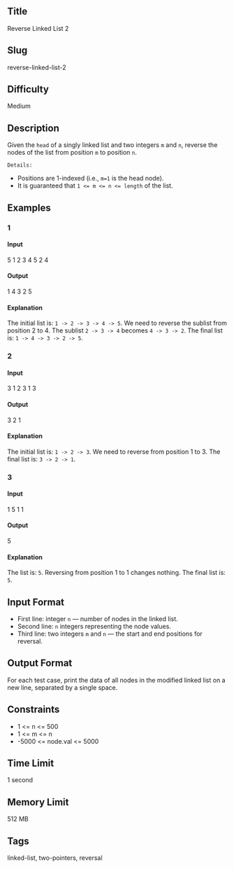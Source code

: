 ## Title
Reverse Linked List 2

## Slug
reverse-linked-list-2

## Difficulty
Medium

## Description

Given the `head` of a singly linked list and two integers `m` and `n`, reverse the nodes of the list from position `m` to position `n`.

`Details:`
* Positions are 1-indexed (i.e., `m=1` is the head node).
* It is guaranteed that `1 <= m <= n <= length` of the list.

## Examples

### 1

#### Input
5
1 2 3 4 5
2 4

#### Output
1 4 3 2 5

#### Explanation
The initial list is: `1 -> 2 -> 3 -> 4 -> 5`.
We need to reverse the sublist from position 2 to 4.
The sublist `2 -> 3 -> 4` becomes `4 -> 3 -> 2`.
The final list is: `1 -> 4 -> 3 -> 2 -> 5`.

### 2

#### Input
3
1 2 3
1 3

#### Output
3 2 1

#### Explanation
The initial list is: `1 -> 2 -> 3`.
We need to reverse from position 1 to 3.
The final list is: `3 -> 2 -> 1`.

### 3

#### Input
1
5
1 1

#### Output
5

#### Explanation
The list is: `5`.
Reversing from position 1 to 1 changes nothing.
The final list is: `5`.

## Input Format
-   First line: integer `n` — number of nodes in the linked list.
-   Second line: `n` integers representing the node values.
-   Third line: two integers `m` and `n` — the start and end positions for reversal.

## Output Format
For each test case, print the data of all nodes in the modified linked list on a new line, separated by a single space.

## Constraints
- 1 <= n <= 500
- 1 <= m <= n
- -5000 <= node.val <= 5000

## Time Limit
1 second

## Memory Limit
512 MB

## Tags
linked-list, two-pointers, reversal